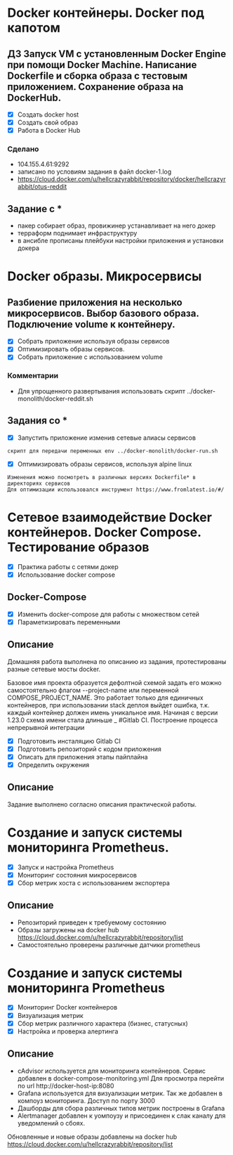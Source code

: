 # Docker контейнеры. Docker под капотом 

## ДЗ Запуск VM с установленным Docker Engine при помощи Docker Machine. Написание Dockerfile и сборка образа с тестовым приложением. Сохранение образа на DockerHub.

 - [X] Создать docker host
 - [x] Создать свой образ
 - [x] Работа в Docker Hub
### Сделано
 - 104.155.4.61:9292
 - записано по условиям задания в файл docker-1.log
 - https://cloud.docker.com/u/hellcrazyrabbit/repository/docker/hellcrazyrabbit/otus-reddit

## Задание с *
 - пакер собирает образ, провижинер устанавливает на него докер
 - терраформ поднимает инфраструктуру
 - в ансибле прописаны плейбуки настройки приложения и установки докера 

# Docker образы. Микросервисы

## Разбиение приложения на несколько микросервисов. Выбор базового образа. Подключение volume к контейнеру.

 - [x] Собрать приложение используя образы сервисов
 - [x] Оптимизировать образы сервисов.
 - [x] Собрать приложение с использованием volume

### Комментарии
 - Для упрощенного развертывания использовать скрипт ../docker-monolith/docker-reddit.sh 

## Задания со *

 - [x] Запустить приложение изменив сетевые алиасы сервисов
`````
скрипт для передачи переменных env ../docker-monolith/docker-run.sh
`````

 - [x] Оптимизировать образы сервисов, используя alpine linux 
`````
Изменения можно посмотреть в различных версиях Dockerfile* в директориях сервисов
Для оптимизации использовался инструмент https://www.fromlatest.io/#/
`````

# Сетевое взаимодействие Docker контейнеров. Docker Compose. Тестирование образов 

- [x] Практика работы с сетями докер
- [x] Использование docker compose

## Docker-Compose
 - [x] Изменить docker-compose для работы с множеством сетей
 - [x] Параметизировать переменными

## Описание
 Домашняя работа выполнена по описанию из задания, протестированы разные сетевые мосты docker.
 
 Базовое имя проекта образуется дефолтной схемой <project>_<service>_<index> задать его можно самостоятельно флагом --project-name
или переменной COMPOSE_PROJECT_NAME. Это работает только для единичных контейнеров, при использовании stack деплоя выйдет ошибка, т.к.
каждый контейнер должен имень уникальное имя. Начиная с версии 1.23.0 схема имени стала длиньше <project>_<service>_<index>_<slug> 
#Gitlab CI. Построение процесса непрерывной интеграции

 - [x] Подготовить инсталяцию Gitlab CI
 - [x] Подготовить репозиторий с кодом приложения
 - [x] Описать для приложения этапы пайплайна
 - [x] Определить окружения

## Описание
 Задание выполнено согласно описания практической работы.

# Создание и запуск системы мониторинга Prometheus.
 - [x] Запуск и настройка Prometheus
 - [x] Мониторинг состояния микросервисов
 - [x] Сбор метрик хоста с использованием экспортера

## Описание
 - Репозиторий приведен к требуемому состоянию
 - Образы загружены на docker hub
https://cloud.docker.com/u/hellcrazyrabbit/repository/list
 - Самостоятельно проверены различные датчики prometheus

# Создание и запуск системы мониторинга Prometheus

 - [x] Мониторинг Docker контейнеров
 - [x] Визуализация метрик
 - [x] Сбор метрик различного характера (бизнес, статусных)
 - [x] Настройка и проверка алертинга

## Описание
 - cAdvisor используется для мониторинга контейнеров. Сервис добавлен в docker-compose-monitoring.yml 
Для просмотра перейти по url http://docker-host-ip:8080
 - Grafana используется для визуализации метрик. Так же добавлен в компоуз мониторинга.
Доступ по порту 3000
 - Дашборды для сбора различных типов метрик построены в Grafana
 - Alertmanager добавлен к уомпоузу и присоединен к слак каналу для уведомлений о сбоях.

Обновленные и новые образы добавлены на docker hub
https://cloud.docker.com/u/hellcrazyrabbit/repository/list

 
